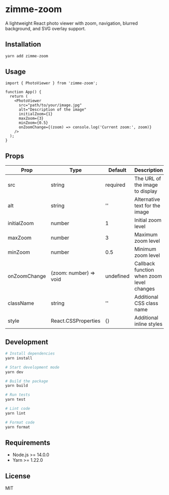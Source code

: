 # zimme-zoom

A lightweight React photo viewer with zoom, navigation, blurred background, and SVG overlay support.

## Installation

```bash
yarn add zimme-zoom
```

## Usage

```tsx
import { PhotoViewer } from 'zimme-zoom';

function App() {
  return (
    <PhotoViewer
      src="path/to/your/image.jpg"
      alt="Description of the image"
      initialZoom={1}
      maxZoom={3}
      minZoom={0.5}
      onZoomChange={(zoom) => console.log('Current zoom:', zoom)}
    />
  );
}
```

## Props

| Prop | Type | Default | Description |
|------|------|---------|-------------|
| src | string | required | The URL of the image to display |
| alt | string | '' | Alternative text for the image |
| initialZoom | number | 1 | Initial zoom level |
| maxZoom | number | 3 | Maximum zoom level |
| minZoom | number | 0.5 | Minimum zoom level |
| onZoomChange | (zoom: number) => void | undefined | Callback function when zoom level changes |
| className | string | '' | Additional CSS class name |
| style | React.CSSProperties | {} | Additional inline styles |

## Development

```bash
# Install dependencies
yarn install

# Start development mode
yarn dev

# Build the package
yarn build

# Run tests
yarn test

# Lint code
yarn lint

# Format code
yarn format
```

## Requirements

- Node.js >= 14.0.0
- Yarn >= 1.22.0

## License

MIT
